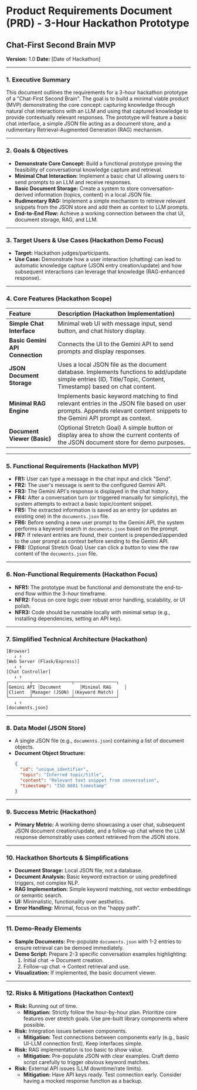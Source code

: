 # Product Requirements Document (PRD) - 3-Hour Hackathon Prototype
## Chat-First Second Brain MVP

**Version:** 1.0
**Date:** [Date of Hackathon]

---

### 1. Executive Summary

This document outlines the requirements for a 3-hour hackathon prototype of a "Chat-First Second Brain". The goal is to build a minimal viable product (MVP) demonstrating the core concept: capturing knowledge through natural chat interactions with an LLM and using that captured knowledge to provide contextually relevant responses. The prototype will feature a basic chat interface, a simple JSON file acting as a document store, and a rudimentary Retrieval-Augmented Generation (RAG) mechanism.

---

### 2. Goals & Objectives

*   **Demonstrate Core Concept:** Build a functional prototype proving the feasibility of conversational knowledge capture and retrieval.
*   **Minimal Chat Interaction:** Implement a basic chat UI allowing users to send prompts to an LLM and receive responses.
*   **Basic Document Storage:** Create a system to store conversation-derived information (topics, content) in a local JSON file.
*   **Rudimentary RAG:** Implement a simple mechanism to retrieve relevant snippets from the JSON store and add them as context to LLM prompts.
*   **End-to-End Flow:** Achieve a working connection between the chat UI, document storage, RAG, and LLM.

---

### 3. Target Users & Use Cases (Hackathon Demo Focus)

*   **Target:** Hackathon judges/participants.
*   **Use Case:** Demonstrate how a user interaction (chatting) can lead to automatic knowledge capture (JSON entry creation/update) and how subsequent interactions can leverage that knowledge (RAG-enhanced response).

---

### 4. Core Features (Hackathon Scope)

| Feature                     | Description (Hackathon Implementation)                                                                                                                               |
| :-------------------------- | :------------------------------------------------------------------------------------------------------------------------------------------------------------------- |
| **Simple Chat Interface**   | Minimal web UI with message input, send button, and chat history display.                                                                                            |
| **Basic Gemini API Connection** | Connects the UI to the Gemini API to send prompts and display responses.                                                                                           |
| **JSON Document Storage**   | Uses a local JSON file as the document database. Implements functions to add/update simple entries (ID, Title/Topic, Content, Timestamp) based on chat content.      |
| **Minimal RAG Engine**      | Implements basic keyword matching to find relevant entries in the JSON file based on user prompts. Appends relevant content snippets to the Gemini API prompt as context. |
| **Document Viewer (Basic)** | (Optional Stretch Goal) A simple button or display area to show the current contents of the JSON document store for demo purposes.                                  |

---

### 5. Functional Requirements (Hackathon MVP)

*   **FR1:** User can type a message in the chat input and click "Send".
*   **FR2:** The user's message is sent to the configured Gemini API.
*   **FR3:** The Gemini API's response is displayed in the chat history.
*   **FR4:** After a conversation turn (or triggered manually for simplicity), the system attempts to extract a basic topic/content snippet.
*   **FR5:** The extracted information is saved as an entry (or updates an existing one) in the `documents.json` file.
*   **FR6:** Before sending a new user prompt to the Gemini API, the system performs a keyword search in `documents.json` based on the prompt.
*   **FR7:** If relevant entries are found, their content is prepended/appended to the user prompt as context before sending to the Gemini API.
*   **FR8:** (Optional Stretch Goal) User can click a button to view the raw content of the `documents.json` file.

---

### 6. Non-Functional Requirements (Hackathon Focus)

*   **NFR1:** The prototype must be functional and demonstrate the end-to-end flow within the 3-hour timeframe.
*   **NFR2:** Focus on core logic over robust error handling, scalability, or UI polish.
*   **NFR3:** Code should be runnable locally with minimal setup (e.g., installing dependencies, setting an API key).

---

### 7. Simplified Technical Architecture (Hackathon)

```
[Browser]
   ↓ ↑
[Web Server (Flask/Express)]
   ↓ ↑
[Chat Controller]
   ↓ ↑
┌────────┬───────────────┬────────────────┐
│Gemini API │Document       │Minimal RAG     │
│Client  │Manager (JSON) │(Keyword Match) │
└────────┴───────────────┴────────────────┘
   ↓ ↑
[documents.json]
```

---

### 8. Data Model (JSON Store)

*   A single JSON file (e.g., `documents.json`) containing a list of document objects.
*   **Document Object Structure:**
    ```json
    {
      "id": "unique_identifier",
      "topic": "Inferred topic/title",
      "content": "Relevant text snippet from conversation",
      "timestamp": "ISO 8601 timestamp"
    }
    ```

---

### 9. Success Metric (Hackathon)

*   **Primary Metric:** A working demo showcasing a user chat, subsequent JSON document creation/update, and a follow-up chat where the LLM response demonstrably uses context retrieved from the JSON store.

---

### 10. Hackathon Shortcuts & Simplifications

*   **Document Storage:** Local JSON file, not a database.
*   **Document Analysis:** Basic keyword extraction or using predefined triggers, not complex NLP.
*   **RAG Implementation:** Simple keyword matching, not vector embeddings or semantic search.
*   **UI:** Minimalistic, functionality over aesthetics.
*   **Error Handling:** Minimal, focus on the "happy path".

---

### 11. Demo-Ready Elements

*   **Sample Documents:** Pre-populate `documents.json` with 1-2 entries to ensure retrieval can be demoed immediately.
*   **Demo Script:** Prepare 2-3 specific conversation examples highlighting:
    1.  Initial chat -> Document creation.
    2.  Follow-up chat -> Context retrieval and use.
*   **Visualization:** If implemented, the basic document viewer.

---

### 12. Risks & Mitigations (Hackathon Context)

*   **Risk:** Running out of time.
    *   **Mitigation:** Strictly follow the hour-by-hour plan. Prioritize core features over stretch goals. Use pre-built library components where possible.
*   **Risk:** Integration issues between components.
    *   **Mitigation:** Test connections between components early (e.g., basic UI-LLM connection first). Keep interfaces simple.
*   **Risk:** RAG implementation is too basic to show value.
    *   **Mitigation:** Pre-populate JSON with clear examples. Craft demo script carefully to trigger obvious keyword matches.
*   **Risk:** External API issues (LLM downtime/rate limits).
    *   **Mitigation:** Have API keys ready. Test connection early. Consider having a mocked response function as a backup. 